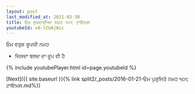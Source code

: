 ```yaml
---
layout: post
last_modified_at: 2021-03-30
title: ਓਮ ਸੁਖਦਾਈਆ ਨਮਹ ੧੦੮ ਟਾਇਮਸ
youtubeId: v6-lCUAjWic
---
```

 
 
 ਓਮ ਵਰੁਸ਼ ਰੂਪਯੀ ਨਮਹ  
 
 -  ਜਿਸਦਾ ਬਲਦ ਦਾ ਰੂਪ ਵੀ ਹੈ 
 
  
 
  
 
 
 
 
 
 


{% include youtubePlayer.html id=page.youtubeId %}
 
[Next]({{ site.baseurl }}{% link  split2/_posts/2016-01-21-ਓਮ ਪੁਰੁਜਿਤੇ ਨਮਹ ੧੦੮ ਟਾਇਮਸ.md%})
 
